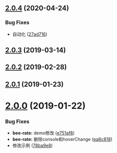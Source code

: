 ## [2.0.4](https://github.com/tinper-bee/bee-rate/compare/v2.0.3...v2.0.4) (2020-04-24)


### Bug Fixes

* 自动化 ([27ad716](https://github.com/tinper-bee/bee-rate/commit/27ad71603f9b782d3ec373103560b93c9817c11c))



<a name="2.0.3"></a>
## [2.0.3](https://github.com/tinper-bee/bee-rate/compare/v2.0.2...v2.0.3) (2019-03-14)



<a name="2.0.2"></a>
## [2.0.2](https://github.com/tinper-bee/bee-rate/compare/v2.0.1...v2.0.2) (2019-02-28)



<a name="2.0.1"></a>
## [2.0.1](https://github.com/tinper-bee/bee-rate/compare/v2.0.0...v2.0.1) (2019-01-23)



<a name="2.0.0"></a>
# [2.0.0](https://github.com/tinper-bee/bee-rate/compare/e751af8...v2.0.0) (2019-01-22)


### Bug Fixes

* **bee-rate:** demo修改 ([e751af8](https://github.com/tinper-bee/bee-rate/commit/e751af8))
* **bee-rate:** 删除console和hoverChange ([ea8c818](https://github.com/tinper-bee/bee-rate/commit/ea8c818))
* 修改示例 ([78ba9e8](https://github.com/tinper-bee/bee-rate/commit/78ba9e8))



